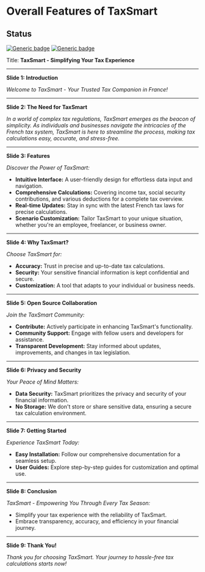 # Overall Features of TaxSmart

## Status

[![Generic badge](https://img.shields.io/badge/Date-2023/12/01-blue.svg)](https://shields.io/)
[![Generic badge](https://img.shields.io/badge/Status-Accepted-Green.svg)](https://shields.io/)

Title: **TaxSmart - Simplifying Your Tax Experience**

---

**Slide 1: Introduction**

*Welcome to TaxSmart - Your Trusted Tax Companion in France!*

---

**Slide 2: The Need for TaxSmart**

*In a world of complex tax regulations, TaxSmart emerges as the beacon of simplicity. As individuals and businesses
navigate the intricacies of the French tax system, TaxSmart is here to streamline the process, making tax calculations
easy, accurate, and stress-free.*

---

**Slide 3: Features**

*Discover the Power of TaxSmart:*

- **Intuitive Interface:** A user-friendly design for effortless data input and navigation.
- **Comprehensive Calculations:** Covering income tax, social security contributions, and various deductions for a
  complete tax overview.
- **Real-time Updates:** Stay in sync with the latest French tax laws for precise calculations.
- **Scenario Customization:** Tailor TaxSmart to your unique situation, whether you're an employee, freelancer, or
  business owner.

---

**Slide 4: Why TaxSmart?**

*Choose TaxSmart for:*

- **Accuracy:** Trust in precise and up-to-date tax calculations.
- **Security:** Your sensitive financial information is kept confidential and secure.
- **Customization:** A tool that adapts to your individual or business needs.

---

**Slide 5: Open Source Collaboration**

*Join the TaxSmart Community:*

- **Contribute:** Actively participate in enhancing TaxSmart's functionality.
- **Community Support:** Engage with fellow users and developers for assistance.
- **Transparent Development:** Stay informed about updates, improvements, and changes in tax legislation.

---

**Slide 6: Privacy and Security**

*Your Peace of Mind Matters:*

- **Data Security:** TaxSmart prioritizes the privacy and security of your financial information.
- **No Storage:** We don't store or share sensitive data, ensuring a secure tax calculation environment.

---

**Slide 7: Getting Started**

*Experience TaxSmart Today:*

- **Easy Installation:** Follow our comprehensive documentation for a seamless setup.
- **User Guides:** Explore step-by-step guides for customization and optimal use.

---

**Slide 8: Conclusion**

*TaxSmart - Empowering You Through Every Tax Season:*

- Simplify your tax experience with the reliability of TaxSmart.
- Embrace transparency, accuracy, and efficiency in your financial journey.

---

**Slide 9: Thank You!**

*Thank you for choosing TaxSmart. Your journey to hassle-free tax calculations starts now!*